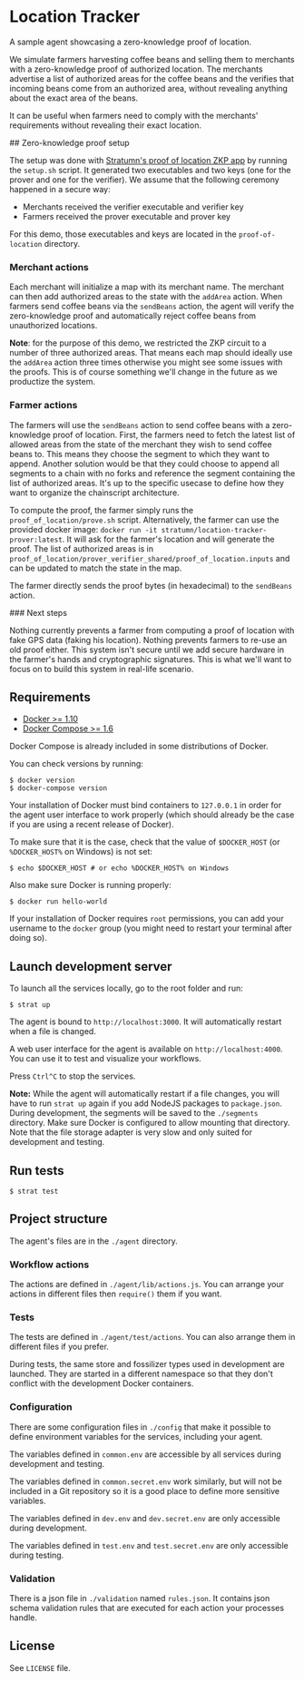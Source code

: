 # Location Tracker

A sample agent showcasing a zero-knowledge proof of location.

We simulate farmers harvesting coffee beans and selling them to merchants with a zero-knowledge proof of authorized location.
The merchants advertise a list of authorized areas for the coffee beans and the verifies that incoming beans come from an authorized area, without revealing anything about the exact area of the beans.

It can be useful when farmers need to comply with the merchants' requirements without revealing their exact location.

## Zero-knowledge proof setup

The setup was done with [Stratumn's proof of location ZKP app](https://github.com/stratumn/pequin/tree/master/pepper/proof_of_location) by running the `setup.sh` script.
It generated two executables and two keys (one for the prover and one for the verifier).
We assume that the following ceremony happened in a secure way:

* Merchants received the verifier executable and verifier key
* Farmers received the prover executable and prover key

For this demo, those executables and keys are located in the `proof-of-location` directory.

### Merchant actions

Each merchant will initialize a map with its merchant name.
The merchant can then add authorized areas to the state with the `addArea` action.
When farmers send coffee beans via the `sendBeans` action, the agent will verify the zero-knowledge proof and automatically reject coffee beans from unauthorized locations.

**Note**: for the purpose of this demo, we restricted the ZKP circuit to a number of three authorized areas. That means each map should ideally use the `addArea` action three times otherwise you might see some issues with the proofs. This is of course something we'll change in the future as we productize the system.

### Farmer actions

The farmers will use the `sendBeans` action to send coffee beans with a zero-knowledge proof of location.
First, the farmers need to fetch the latest list of allowed areas from the state of the merchant they wish to send coffee beans to.
This means they choose the segment to which they want to append.
Another solution would be that they could choose to append all segments to a chain with no forks and reference the segment containing the list of authorized areas.
It's up to the specific usecase to define how they want to organize the chainscript architecture.

To compute the proof, the farmer simply runs the `proof_of_location/prove.sh` script.
Alternatively, the farmer can use the provided docker image: `docker run -it stratumn/location-tracker-prover:latest`.
It will ask for the farmer's location and will generate the proof.
The list of authorized areas is in `proof_of_location/prover_verifier_shared/proof_of_location.inputs` and can be updated to match the state in the map.

The farmer directly sends the proof bytes (in hexadecimal) to the `sendBeans` action.

### Next steps

Nothing currently prevents a farmer from computing a proof of location with fake GPS data (faking his location).
Nothing prevents farmers to re-use an old proof either.
This system isn't secure until we add secure hardware in the farmer's hands and cryptographic signatures.
This is what we'll want to focus on to build this system in real-life scenario.

## Requirements

* [Docker >= 1.10](https://www.docker.com/products/docker)
* [Docker Compose >= 1.6](https://docs.docker.com/compose/install)

Docker Compose is already included in some distributions of Docker.

You can check versions by running:

```
$ docker version
$ docker-compose version
```

Your installation of Docker must bind containers to `127.0.0.1` in order for the
agent user interface to work properly (which should already be the case if you
are using a recent release of Docker).

To make sure that it is the case, check that the value of `$DOCKER_HOST`
(or `%DOCKER_HOST%` on Windows) is not set:

```
$ echo $DOCKER_HOST # or echo %DOCKER_HOST% on Windows
```

Also make sure Docker is running properly:

```
$ docker run hello-world
```

If your installation of Docker requires `root` permissions, you can add your
username to the `docker` group (you might need to restart your terminal after
doing so).

## Launch development server

To launch all the services locally, go to the root folder and run:

```
$ strat up
```

The agent is bound to `http://localhost:3000`. It will automatically restart
when a file is changed.

A web user interface for the agent is available on `http://localhost:4000`.
You can use it to test and visualize your workflows.

Press `Ctrl^C` to stop the services.

**Note:** While the agent will automatically restart if a file changes, you will
have to run `strat up` again if you add NodeJS packages to `package.json`.
During development, the segments will be saved to the `./segments` directory.
Make sure Docker is configured to allow mounting that directory.
Note that the file storage adapter is very slow and only suited for development and
testing.

## Run tests

```
$ strat test
```

## Project structure

The agent's files are in the `./agent` directory.

### Workflow actions

The actions are defined in `./agent/lib/actions.js`.
You can arrange your actions in different files then `require()` them if you
want.

### Tests

The tests are defined in `./agent/test/actions`. You can also arrange them in
different files if you prefer.

During tests, the same store and fossilizer types used in development are
launched. They are started in a different namespace so that they don't conflict
with the development Docker containers.

### Configuration

There are some configuration files in `./config` that make it possible to define
environment variables for the services, including your agent.

The variables defined in `common.env` are accessible by all services during
development and testing.

The variables defined in `common.secret.env` work similarly, but will not be
included in a Git repository so it is a good place to define more sensitive
variables.

The variables defined in `dev.env` and `dev.secret.env` are only accessible
during development.

The variables defined in `test.env` and `test.secret.env` are only accessible
during testing.

### Validation

There is a json file in `./validation` named `rules.json`.
It contains json schema validation rules that are executed for each action your processes handle.

## License

See `LICENSE` file.
